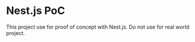 # Nest.js PoC

This project use for proof of concept with Nest.js. Do not use for real world project.

